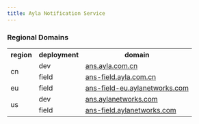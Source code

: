 ```yaml
---
title: Ayla Notification Service
---
```


### Regional Domains

<table class="key-value-table vertical-middle">
<tr>
<th>region</th>
<th>deployment</th>
<th>domain</th>
</tr>
<tr>
<td rowspan="2">cn</td>
<td>dev</td>
<td><a href="https://ans.ayla.com.cn" target="_blank">ans.ayla.com.cn</a></td>
</tr>
<tr>
<td>field</td>
<td><a href="https://ans-field.ayla.com.cn" target="_blank">ans-field.ayla.com.cn</a></td>
</tr>
<tr>
<td>eu</td>
<td>field</td>
<td><a href="https://ans-field-eu.aylanetworks.com" target="_blank">ans-field-eu.aylanetworks.com</a></td>
</tr>
<tr>
<td rowspan="2">us</td>
<td>dev</td>
<td><a href="https://ans.aylanetworks.com" target="_blank">ans.aylanetworks.com</a></td>
</tr>
<tr>
<td>field</td>
<td><a href="https://ans-field.aylanetworks.com" target="_blank">ans-field.aylanetworks.com</a></td>
</tr>
</table>
